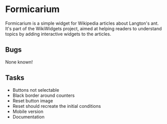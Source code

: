 Formicarium
===========
Formicarium is a simple widget for Wikipedia articles about Langton's ant.
It's part of the WikiWidgets project, aimed at helping readers to understand topics by adding interactive widgets to the articles.

Bugs
----
None known!

Tasks
-----
* Buttons not selectable
* Black border around counters
* Reset button image
* Reset should recreate the initial conditions
* Mobile version
* Documentation